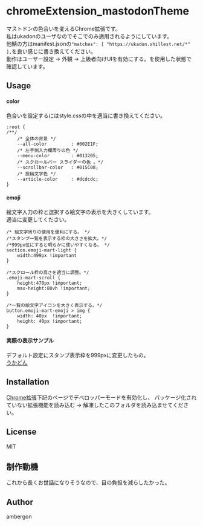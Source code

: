 # chromeExtension_mastodonTheme
マストドンの色合いを変えるChrome拡張です。<br>
私はukadonのユーザなのでそこでのみ適用されるようにしています。<br>
他鯖の方はmanifest.jsonの`"matches": [ "https://ukadon.shillest.net/*" ],`を良い感じに書き換えてください。<br>
動作はユーザー設定 -> 外観 -> 上級者向けUIを有効にする。を使用した状態で確認しています。<br>


## Usage
#### color
色合いを設定するにはstyle.cssの中を適当に書き換えてください。<br>
```
:root {
/**/
    /* 全体の背景 */
    --all-color         : #002E1F;
    /* 左手側入力欄周りの色 */
    --menu-color        : #013205;
    /* スクロールバー スライダーの色 。*/
    --scrollbar-color   : #015C08;
    /* 投稿文字色 */
    --article-color     : #dcdcdc;
}
```

#### emoji
絵文字入力の枠と選択する絵文字の表示を大きくしています。<br>
適当に変更してください。
```
/* 絵文字周りの使用を便利にする。 */
/*スタンプ一覧を表示する枠の大きさを拡大。*/
/*999px位にすると明らかに使いやすくなる。 */
section.emoji-mart-light {
    width:499px !important
}

/*スクロール枠の高さを適当に調整。*/
.emoji-mart-scroll {
    height:470px !important;
    max-height:80vh !important;
}

/*一覧の絵文字アイコンを大きく表示する。*/
button.emoji-mart-emoji > img {
    width: 40px  !important;
    height: 40px !important;
}
```


#### 実際の表示サンプル
デフォルト設定にスタンプ表示枠を999pxに変更したもの。<br>
[うかどん](https://ukadon.shillest.net/deck/@ambergon/110932116645228172)<br>




## Installation
[Chrome拡張](chrome://extensions/)下記のページでデベロッパーモードを有効化し、 パッケージ化されていない拡張機能を読み込む -> 解凍したこのフォルダを読み込ませてください。


## License
MIT


## 制作動機
これから長くお世話になりそうなので、目の負担を減らしたかった。


## Author
ambergon



